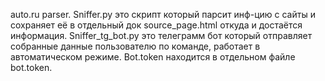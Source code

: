 auto.ru parser.
Sniffer.py это скрипт который парсит инф-цию с сайты и сохраняет её в отдельный док source_page.html откуда и достаётся информация.
Sniffer_tg_bot.py это телеграмм бот который отправляет собранные данные пользователю по команде, работает в автоматическом режиме.
Bot.token находится в отдельном файле bot.token.
